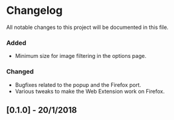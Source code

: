 # Changelog
All notable changes to this project will be documented in this file.


### Added
- Minimum size for image filtering in the options page. 


### Changed
- Bugfixes related to the popup and the Firefox port.
- Various tweaks to make the Web Extension work on Firefox. 

## [0.1.0] - 20/1/2018